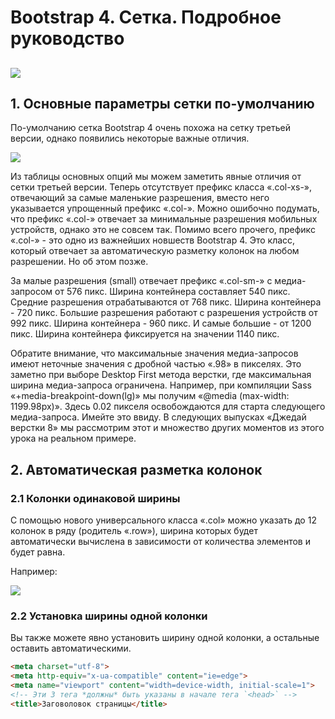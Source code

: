 # Bootstrap 4. Сетка. Подробное руководство
<h2></h2>
<h3></h3>
<p></p>
<img src="https://webdesign-master.ru/img/blog/html-css/bootstrap-4/1-1-grid-options.jpg"/>
<h2>1. Основные параметры сетки по-умолчанию</h2>
<p>По-умолчанию сетка Bootstrap 4 очень похожа на сетку третьей версии, однако появились некоторые важные отличия.</p>
<img src="https://webdesign-master.ru/img/blog/html-css/bootstrap-4/1-1-grid-options.jpg"/>
<p>Из таблицы основных опций мы можем заметить явные отличия от сетки третьей версии. Теперь отсутствует префикс класса «.col-xs-», отвечающий за самые маленькие разрешения, вместо него указывается упрощенный префикс «.col-». Можно ошибочно подумать, что префикс «.col-» отвечает за минимальные разрешения мобильных устройств, однако это не совсем так. Помимо всего прочего, префикс «.col-» - это одно из важнейших новшеств Bootstrap 4. Это класс, который отвечает за автоматическую разметку колонок на любом разрешении. Но об этом позже.</p>
<p>За малые разрешения (small) отвечает префикс «.col-sm-» с медиа-запросом от 576 пикс. Ширина контейнера составляет 540 пикс. Средние разрешения отрабатываются от 768 пикс. Ширина контейнера - 720 пикс. Большие разрешения работают с разрешения устройств от 992 пикс. Ширина контейнера - 960 пикс. И самые большие - от 1200 пикс. Ширина контейнера фиксируется на значении 1140 пикс.</p>
<p>Обратите внимание, что максимальные значения медиа-запросов имеют неточные значения с дробной частью «.98» в пикселях. Это заметно при выборе Desktop First метода верстки, где максимальная ширина медиа-запроса ограничена. Например, при компиляции Sass «+media-breakpoint-down(lg)» мы получим «@media (max-width: 1199.98px)». Здесь 0.02 пикселя освобождаются для старта следующего медиа-запроса. Имейте это ввиду. В следующих выпусках «Джедай верстки 8» мы рассмотрим этот и множество других моментов из этого урока на реальном примере.</p>
<h2>2. Автоматическая разметка колонок</h2>
<h3>2.1 Колонки одинаковой ширины</h3>
<p>С помощью нового универсального класса «.col» можно указать до 12 колонок в ряду (родитель «.row»), ширина которых будет автоматически вычислена в зависимости от количества элементов и будет равна.</p>
<p>Например:</p>
<img src="https://webdesign-master.ru/img/blog/html-css/bootstrap-4/2-1-kolonki-odinakovoy-shiriny.jpg"/>
<h3>2.2 Установка ширины одной колонки</h3>
<p>Вы также можете явно установить ширину одной колонки, а остальные оставить автоматическими.</p>

```html
<meta charset="utf-8">
<meta http-equiv="x-ua-compatible" content="ie=edge">
<meta name="viewport" content="width=device-width, initial-scale=1">
<!-- Эти 3 тега *должны* быть указаны в начале тега `<head>` -->
<title>Заговоловок страницы</title>
```
